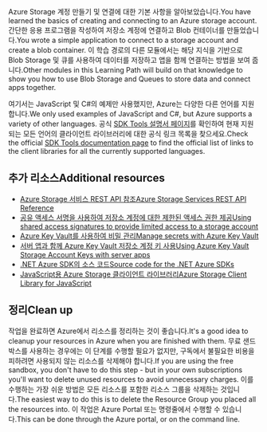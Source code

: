 <span data-ttu-id="37812-101">Azure Storage 계정 만들기 및 연결에 대한 기본 사항을 알아보았습니다.</span><span class="sxs-lookup"><span data-stu-id="37812-101">You have learned the basics of creating and connecting to an Azure storage account.</span></span> <span data-ttu-id="37812-102">간단한 응용 프로그램을 작성하여 저장소 계정에 연결하고 Blob 컨테이너를 만들었습니다.</span><span class="sxs-lookup"><span data-stu-id="37812-102">You wrote a simple application to connect to a storage account and create a blob container.</span></span> <span data-ttu-id="37812-103">이 학습 경로의 다른 모듈에서는 해당 지식을 기반으로 Blob Storage 및 큐를 사용하여 데이터를 저장하고 앱을 함께 연결하는 방법을 보여 줍니다.</span><span class="sxs-lookup"><span data-stu-id="37812-103">Other modules in this Learning Path will build on that knowledge to show you how to use Blob Storage and Queues to store data and connect apps together.</span></span>

<span data-ttu-id="37812-104">여기서는 JavaScript 및 C#의 예제만 사용했지만, Azure는 다양한 다른 언어를 지원합니다.</span><span class="sxs-lookup"><span data-stu-id="37812-104">We only used examples of JavaScript and C#, but Azure supports a variety of other languages.</span></span> <span data-ttu-id="37812-105">공식 [SDK Tools 설명서 페이지](https://docs.microsoft.com/azure/#pivot=sdkstools)를 확인하여 현재 지원되는 모든 언어의 클라이언트 라이브러리에 대한 공식 링크 목록을 찾으세요.</span><span class="sxs-lookup"><span data-stu-id="37812-105">Check the official [SDK Tools documentation page](https://docs.microsoft.com/azure/#pivot=sdkstools) to find the official list of links to the client libraries for all the currently supported languages.</span></span>

## <a name="additional-resources"></a><span data-ttu-id="37812-106">추가 리소스</span><span class="sxs-lookup"><span data-stu-id="37812-106">Additional resources</span></span>

- [<span data-ttu-id="37812-107">Azure Storage 서비스 REST API 참조</span><span class="sxs-lookup"><span data-stu-id="37812-107">Azure Storage Services REST API Reference</span></span>](https://docs.microsoft.com/rest/api/storageservices/)
- [<span data-ttu-id="37812-108">공유 액세스 서명을 사용하여 저장소 계정에 대한 제한된 액세스 권한 제공</span><span class="sxs-lookup"><span data-stu-id="37812-108">Using shared access signatures to provide limited access to a storage account</span></span>](https://docs.microsoft.com/azure/storage/common/storage-dotnet-shared-access-signature-part-1)
- [<span data-ttu-id="37812-109">Azure Key Vault를 사용하여 비밀 관리</span><span class="sxs-lookup"><span data-stu-id="37812-109">Manage secrets with Azure Key Vault</span></span>](https://docs.microsoft.com/learn/modules/manage-secrets-with-azure-key-vault/)
- [<span data-ttu-id="37812-110">서버 앱과 함께 Azure Key Vault 저장소 계정 키 사용</span><span class="sxs-lookup"><span data-stu-id="37812-110">Using Azure Key Vault Storage Account Keys with server apps</span></span>](https://docs.microsoft.com/azure/key-vault/key-vault-ovw-storage-keys)
- [<span data-ttu-id="37812-111">.NET Azure SDK의 소스 코드</span><span class="sxs-lookup"><span data-stu-id="37812-111">Source code for the .NET Azure SDKs</span></span>](https://github.com/Azure/azure-sdk-for-net)
- [<span data-ttu-id="37812-112">JavaScript용 Azure Storage 클라이언트 라이브러리</span><span class="sxs-lookup"><span data-stu-id="37812-112">Azure Storage Client Library for JavaScript</span></span>](https://github.com/Azure/azure-storage-node#azure-storage-javascript-client-library-for-browsers)

## <a name="clean-up"></a><span data-ttu-id="37812-113">정리</span><span class="sxs-lookup"><span data-stu-id="37812-113">Clean up</span></span>
<!---TODO: Update for sandbox?--->

<span data-ttu-id="37812-114">작업을 완료하면 Azure에서 리소스를 정리하는 것이 좋습니다.</span><span class="sxs-lookup"><span data-stu-id="37812-114">It's a good idea to cleanup your resources in Azure when you are finished with them.</span></span> <span data-ttu-id="37812-115">무료 샌드박스를 사용하는 경우에는 이 단계를 수행할 필요가 없지만, 구독에서 불필요한 비용을 피하려면 사용되지 않는 리소스를 삭제해야 합니다.</span><span class="sxs-lookup"><span data-stu-id="37812-115">If you are using the free sandbox, you don't have to do this step - but in your own subscriptions you'll want to delete unused resources to avoid unnecessary charges.</span></span> <span data-ttu-id="37812-116">이를 수행하는 가장 쉬운 방법은 모든 리소스를 포함한 리소스 그룹을 삭제하는 것입니다.</span><span class="sxs-lookup"><span data-stu-id="37812-116">The easiest way to do this is to delete the Resource Group you placed all the resources into.</span></span> <span data-ttu-id="37812-117">이 작업은 Azure Portal 또는 명령줄에서 수행할 수 있습니다.</span><span class="sxs-lookup"><span data-stu-id="37812-117">This can be done through the Azure portal, or on the command line.</span></span>